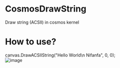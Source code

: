 # CosmosDrawString
Draw string (ACSII) in cosmos kernel

# How to use?
canvas.DrawACSIIString("Hello World\n Nifanfa", 0, 0);  
![image](https://github.com/nifanfa/CosmosDrawString/blob/master/Images/QQ%E6%88%AA%E5%9B%BE20200817012444.png)
